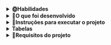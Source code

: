 <details>
  <summary><strong>🌞‍Habilidades</strong></summary>
  
- Declarar variáveis e funções com tipagens _Typescript_;

- Construir uma _API Node Express_ utilizando o _Typescript_.

</details>


<details>
      <summary><strong>🐝O que foi desenvolvido</strong></summary><br />


**CRUD** (_Create, Read, Update_ e _Delete_) de itens medievais, no formato de uma _API_, utilizando _Typescript_.
</details>



<details>
    <summary><strong>🌱‍Instruções para executar o projeto</strong></summary><br />

1. Clone o repositório

- `git clone https://github.com/rphsantos1995/typescript-mysql-crud.git`.

Entre na pasta do repositório que você acabou de clonar:
  - `cd sd-014-b-project-trybesmith`
2. Instale as dependências 
- `npm install`
3. Inicie o servidor localmente
- `npm start`

</details>


<details>
    <summary><strong>Tabelas</strong></summary><br />

O banco terá três tabelas: pessoas usuárias, produtos e pedidos.

```sql
DROP SCHEMA IF EXISTS Trybesmith;
CREATE SCHEMA Trybesmith;

CREATE TABLE Trybesmith.Users (
  id INTEGER AUTO_INCREMENT PRIMARY KEY NOT NULL,
  username TEXT NOT NULL,
  classe TEXT NOT NULL,
  level INTEGER NOT NULL,
  password TEXT NOT NULL
);

CREATE TABLE Trybesmith.Orders (
  id INTEGER AUTO_INCREMENT PRIMARY KEY NOT NULL,
  userId INTEGER,
  FOREIGN KEY (userId) REFERENCES Trybesmith.Users (id)
);

CREATE TABLE Trybesmith.Products (
  id INTEGER AUTO_INCREMENT PRIMARY KEY NOT NULL,
  name TEXT NOT NULL,
  amount TEXT NOT NULL,
  orderId INTEGER,
  FOREIGN KEY (orderId) REFERENCES Trybesmith.Orders (id)
);
```

</details>


<details>
    <summary><strong>📜Requisitos do projeto</strong></summary>
        
### 1 - Um endpoint para o cadastro de pessoas usuárias

- O endpoint deve ser acessível através do caminho (`/users`);

- As informações de pessoas usuárias cadastradas devem ser salvas na tabela `Users` do banco de dados;

- Um token `JWT` deve ser gerado e retornado caso haja sucesso no _cadastro_. No seu _payload_ deve estar presente o _id_ e _username_.

- O endpoint deve receber a seguinte estrutura:
```json
{
  "username": "string",
  "classe": "string",
  "level": 1,
  "password": "string"
}
```


### 2 - Um endpoint para o login de pessoas usuárias

- O endpoint deve ser acessível através do caminho (`/login`).

- A rota deve receber os campos `username` e `password`, e esses campos devem ser validados no banco de dados.

- Um token `JWT` deve ser gerado e retornado caso haja sucesso no _login_. No seu _payload_ deve estar presente o _id_ e _username_.

- O endpoint deve receber a seguinte estrutura:
```json
  {
    "username": "string",
    "password": "string"
  }
```

### 3 - Um endpoint para o cadastro de produtos

- O endpoint deve ser acessível através do caminho (`/products`).

- Um produto só pode ser criado caso a pessoa usuária esteja _logada_ e o _token_ `JWT` validado.

- Os produtos enviados devem ser salvos na tabela `Products` do banco de dados;

- O endpoint deve receber a seguinte estrutura:
```json
  {
    "name": "Espada longa",
    "amount": "30 peças de ouro"
  }
```

### 4 - Um endpoint para a listagem de produtos

- O endpoint deve ser acessível através do caminho (`/products`);

- A rota pode ser acessada apenas por pessoas logadas e com token `JWT` válido;


### 5 - Um endpoint para o cadastro de um pedido

- O endpoint deve ser acessível através do caminho (`/orders`).

- Um pedido só pode ser criado caso a pessoa usuária esteja logada e o token `JWT` validado.

- Os pedidos enviados devem ser salvos na tabela `Orders` do banco de dados. A tabela `Products` também deve ser alterada;

- O endpoint deve receber a seguinte estrutura:
```json
  {
    "products": [1, 2]
  }
```

### 6 - Um endpoint para consultar um pedido

- O endpoint deve ser acessível através do caminho (`/orders/:id`);

- O pedido só poderá ser acessado caso uma pessoa usuária esteja logada e o token `JWT` validado;

- É necessário passar o `id` correspondente ao pedido na rota;

### 7 - Um endpoint para listar todos os pedidos

- O endpoint deve ser acessível através do caminho (`/orders`).

- A lista só poderá ser acessada caso a pessoa usuária esteja logada e o token `JWT` validado.

Quando houver mais de um pedido, o resultado retornado para listar pedidos com sucesso deverá ser conforme exibido abaixo, com um _status http_ `200`:
    
      [
        {
          "id": 1,
          "userId": 2,
          "products": [1, 2]
        },
        {
          "id": 2,
          "userId": 2,
          "products": [3, 1, 4]
        }
      ]


</details>
